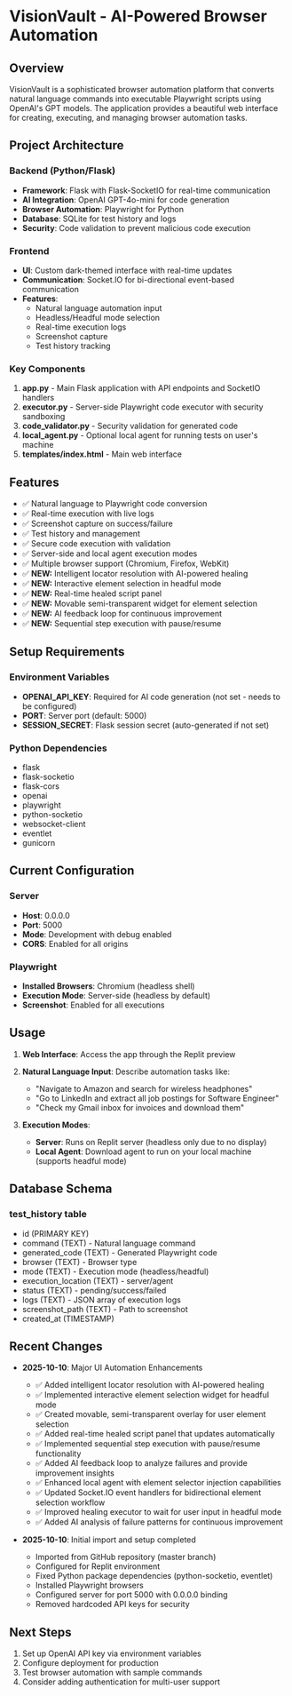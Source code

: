 # VisionVault - AI-Powered Browser Automation

## Overview
VisionVault is a sophisticated browser automation platform that converts natural language commands into executable Playwright scripts using OpenAI's GPT models. The application provides a beautiful web interface for creating, executing, and managing browser automation tasks.

## Project Architecture

### Backend (Python/Flask)
- **Framework**: Flask with Flask-SocketIO for real-time communication
- **AI Integration**: OpenAI GPT-4o-mini for code generation
- **Browser Automation**: Playwright for Python
- **Database**: SQLite for test history and logs
- **Security**: Code validation to prevent malicious code execution

### Frontend
- **UI**: Custom dark-themed interface with real-time updates
- **Communication**: Socket.IO for bi-directional event-based communication
- **Features**:
  - Natural language automation input
  - Headless/Headful mode selection
  - Real-time execution logs
  - Screenshot capture
  - Test history tracking

### Key Components

1. **app.py** - Main Flask application with API endpoints and SocketIO handlers
2. **executor.py** - Server-side Playwright code executor with security sandboxing
3. **code_validator.py** - Security validation for generated code
4. **local_agent.py** - Optional local agent for running tests on user's machine
5. **templates/index.html** - Main web interface

## Features

- ✅ Natural language to Playwright code conversion
- ✅ Real-time execution with live logs
- ✅ Screenshot capture on success/failure
- ✅ Test history and management
- ✅ Secure code execution with validation
- ✅ Server-side and local agent execution modes
- ✅ Multiple browser support (Chromium, Firefox, WebKit)
- ✅ **NEW:** Intelligent locator resolution with AI-powered healing
- ✅ **NEW:** Interactive element selection in headful mode
- ✅ **NEW:** Real-time healed script panel
- ✅ **NEW:** Movable semi-transparent widget for element selection
- ✅ **NEW:** AI feedback loop for continuous improvement
- ✅ **NEW:** Sequential step execution with pause/resume

## Setup Requirements

### Environment Variables
- **OPENAI_API_KEY**: Required for AI code generation (not set - needs to be configured)
- **PORT**: Server port (default: 5000)
- **SESSION_SECRET**: Flask session secret (auto-generated if not set)

### Python Dependencies
- flask
- flask-socketio
- flask-cors
- openai
- playwright
- python-socketio
- websocket-client
- eventlet
- gunicorn

## Current Configuration

### Server
- **Host**: 0.0.0.0
- **Port**: 5000
- **Mode**: Development with debug enabled
- **CORS**: Enabled for all origins

### Playwright
- **Installed Browsers**: Chromium (headless shell)
- **Execution Mode**: Server-side (headless by default)
- **Screenshot**: Enabled for all executions

## Usage

1. **Web Interface**: Access the app through the Replit preview
2. **Natural Language Input**: Describe automation tasks like:
   - "Navigate to Amazon and search for wireless headphones"
   - "Go to LinkedIn and extract all job postings for Software Engineer"
   - "Check my Gmail inbox for invoices and download them"

3. **Execution Modes**:
   - **Server**: Runs on Replit server (headless only due to no display)
   - **Local Agent**: Download agent to run on your local machine (supports headful mode)

## Database Schema

### test_history table
- id (PRIMARY KEY)
- command (TEXT) - Natural language command
- generated_code (TEXT) - Generated Playwright code
- browser (TEXT) - Browser type
- mode (TEXT) - Execution mode (headless/headful)
- execution_location (TEXT) - server/agent
- status (TEXT) - pending/success/failed
- logs (TEXT) - JSON array of execution logs
- screenshot_path (TEXT) - Path to screenshot
- created_at (TIMESTAMP)

## Recent Changes
- **2025-10-10**: Major UI Automation Enhancements
  - ✅ Added intelligent locator resolution with AI-powered healing
  - ✅ Implemented interactive element selection widget for headful mode
  - ✅ Created movable, semi-transparent overlay for user element selection
  - ✅ Added real-time healed script panel that updates automatically
  - ✅ Implemented sequential step execution with pause/resume functionality
  - ✅ Added AI feedback loop to analyze failures and provide improvement insights
  - ✅ Enhanced local agent with element selector injection capabilities
  - ✅ Updated Socket.IO event handlers for bidirectional element selection workflow
  - ✅ Improved healing executor to wait for user input in headful mode
  - ✅ Added AI analysis of failure patterns for continuous improvement

- **2025-10-10**: Initial import and setup completed
  - Imported from GitHub repository (master branch)
  - Configured for Replit environment
  - Fixed Python package dependencies (python-socketio, eventlet)
  - Installed Playwright browsers
  - Configured server for port 5000 with 0.0.0.0 binding
  - Removed hardcoded API keys for security

## Next Steps
1. Set up OpenAI API key via environment variables
2. Configure deployment for production
3. Test browser automation with sample commands
4. Consider adding authentication for multi-user support
